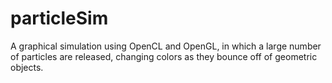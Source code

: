 # particleSim
A graphical simulation using OpenCL and OpenGL, in which a large number of particles are released, changing colors as they bounce off of geometric objects.
